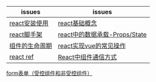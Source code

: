 issues | issues
-|-|
[react安装使用](https://github.com/Narutocc/React/issues/1)|[react基础概念](https://github.com/Narutocc/React/issues/3)
[react脚手架](https://github.com/Narutocc/React/issues/2)|[react中的数据承载-Props/State](https://github.com/Narutocc/React/issues/4)
[组件的生命周期](https://github.com/Narutocc/React/issues/5)|[react实现vue的常见操作](https://github.com/Narutocc/React/issues/6)
[react ref](https://github.com/Narutocc/React/issues/7)|[React中组件通信方式](https://github.com/Narutocc/React/issues/8)
[form表单（受控组件和非受控组件）](https://github.com/Narutocc/React/issues/9)
